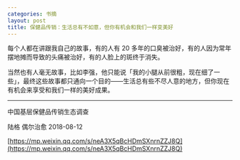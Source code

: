 ```yaml
---
categories: 书摘
layout: post
title: 保健品传销：生活总有不如意，但你有机会和我们一样变美好
---
```


每个人都在讲跟我自己的故事，有的人有 20 多年的口臭被治好，有的人因为常年摆地摊而导致的头痛被治好，有的人脸上的斑终于消失。

当然也有人毫无故事，比如李强，他只能说「我的小腿从前很粗，现在细了一些」，最终这些故事都只通向一个目的——生活总有些不尽人意的地方，但你现在有机会来享受和我们一样的美好成果。

---

中国基层保健品传销生态调查

陆格  偶尔治愈  2018-08-12

[https://mp.weixin.qq.com/s/neA3X5qBcHDmSXnrnZZJ8Q](https://mp.weixin.qq.com/s/neA3X5qBcHDmSXnrnZZJ8Q)